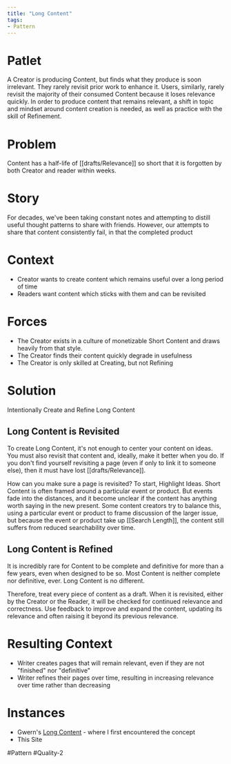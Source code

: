 ```yaml
---
title: "Long Content"
tags:
- Pattern
---
```

# Patlet
A Creator is producing Content, but finds what they produce is soon irrelevant. They rarely revisit prior work to enhance it.  Users, similarly, rarely revisit the majority of their consumed Content because it loses relevance quickly. In order to produce content that remains relevant, a shift in topic and mindset around content creation is needed, as well as practice with the skill of Refinement.

# Problem
Content has a half-life of [[drafts/Relevance]] so short that it is forgotten by both Creator and reader within weeks.

# Story
For decades, we've been taking constant notes and attempting to distill useful thought patterns to share with friends.  However, our attempts to share that content consistently fail, in that the completed product

# Context
- Creator wants to create content which remains useful over a long period of time
- Readers want content which sticks with them and can be revisited

# Forces
- The Creator exists in a culture of monetizable Short Content and draws heavily from that style.
- The Creator finds their content quickly degrade in usefulness
- The Creator is only skilled at Creating, but not Refining

# Solution
Intentionally Create and Refine Long Content

## Long Content is Revisited
To create Long Content, it's not enough to center your content on ideas.  You must also revisit that content and, ideally, make it better when you do.  If you don't find yourself revisiting a page (even if only to link it to someone else), then it must have lost [[drafts/Relevance]].

How can you make sure a page is revisited?  To start, Highlight Ideas. Short Content is often framed around a particular event or product.  But events fade into the distances, and it become unclear if the content has anything worth saying in the new present.  Some content creators try to balance this, using a particular event or product to frame discussion of the larger issue, but because the event or product take up [[Search Length]], the content still suffers from reduced searchability over time.

## Long Content is Refined
It is incredibly rare for Content to be complete and definitive for more than a few years, even when designed to be so.  Most Content is neither complete nor definitive, ever.  Long Content is no different.

Therefore, treat every piece of content as a draft.  When it is revisited, either by the Creator or the Reader, it will be checked for continued relevance and correctness.  Use feedback to improve and expand the content, updating its relevance and often raising it beyond its previous relevance.

# Resulting Context
- Writer creates pages that will remain relevant, even if they are not "finished" nor "definitive"
- Writer refines their pages over time, resulting in increasing relevance over time rather than decreasing

# Instances
- Gwern's [Long Content](https://gwern.net/about#long-content)  - where I first encountered the concept
- This Site

#Pattern #Quality-2